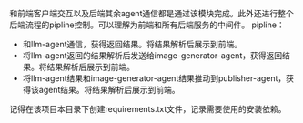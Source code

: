 和前端客户端交互以及后端其余agent通信都是通过该模块完成。此外还进行整个后端流程的pipline控制。可以理解为前端和所有后端服务的中间件。
pipline：
- 和llm-agent通信，获得返回结果。将结果解析后展示到前端。
- 将llm-agent返回的结果解析后发送给image-generator-agent，获得返回结果。将结果解析后展示到前端。
- 将llm-agent结果和image-generator-agent结果推动到publisher-agent，获得该agent结果。将结果解析后展示到前端。

记得在该项目本目录下创建requirements.txt文件，记录需要使用的安装依赖。